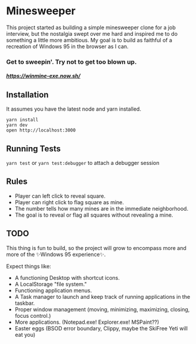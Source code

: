 # Minesweeper

This project started as building a simple minesweeper clone for a job interview, but the nostalgia swept over me hard and inspired me to do something a little more ambitious. My goal is to build as faithful of a recreation of Windows 95 in the browser as I can.

### Get to sweepin'. Try not to get too blown up.

##### https://winmine-exe.now.sh/

## Installation

It assumes you have the latest node and yarn installed.

```
yarn install
yarn dev
open http://localhost:3000
```

## Running Tests

`yarn test` or `yarn test:debugger` to attach a debugger session

## Rules

* Player can left click to reveal square.
* Player can right click to flag square as mine.
* The number tells how many mines are in the immediate neighborhood.
* The goal is to reveal or flag all squares without revealing a mine.

## TODO

This thing is fun to build, so the project will grow to encompass more and more of the ✨Windows 95 experience✨.

Expect things like:

* A functioning Desktop with shortcut icons.
* A LocalStorage "file system."
* Functioning application menus.
* A Task manager to launch and keep track of running applications in the taskbar.
* Proper window management (moving, minimizing, maximizing, closing, focus control.)
* More applications. (Notepad.exe! Explorer.exe! MSPaint??)
* Easter eggs (BSOD error boundary, Clippy, maybe the SkiFree Yeti will eat you)
